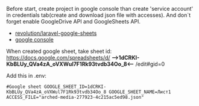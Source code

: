
Before start, create project in google console than create 'service account' in credentials tab(create and download json file with accesses).
And don`t forget enable GoogleDrive API and GoogleSheets API.

- [revolution/laravel-google-sheets](https://packagist.org/packages/revolution/laravel-google-sheets)
- [google console](https://console.cloud.google.com)

When created google sheet, take sheet id:
https://docs.google.com/spreadsheets/d/ **-->1dCRKI-KbBLUy_QVa4zA_oVXWul7F1Rk93tvdb34Oo_8<--** /edit#gid=0

Add this in .env:

`#Google sheet
GOOGLE_SHEET_ID=1dCRKI-KbBLUy_QVa4zA_oVXWul7F1Rk93tvdb34Oo_8
GOOGLE_SHEET_NAME=Лист1
ACCESS_FILE="arched-media-277923-4c215ac5ed98.json"`

